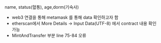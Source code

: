  name, status(혈통), age,dorm(기숙사)
- web3 연결을 통해 metamask 를 통해 data 확인하고자 함
- etherscan에서  More Details -> Input Data(UTF-8) 에서 contract 내용 확인 가능 
- MintAndTransfer 부분  line 75-84 오류

